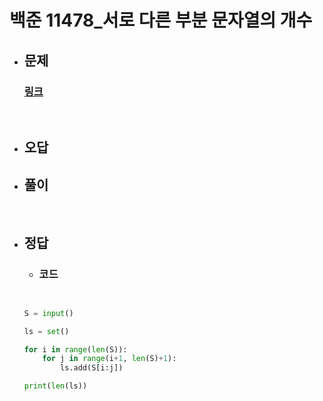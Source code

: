 # 백준 11478_서로 다른 부분 문자열의 개수

- ## 문제
    ### [링크](https://www.acmicpc.net/problem/11478)



<br>

- ## 오답

- ## 풀이


<br>


- ## 정답


   - ### 코드
    ```python


    S = input()

    ls = set()

    for i in range(len(S)):
        for j in range(i+1, len(S)+1):
            ls.add(S[i:j])

    print(len(ls))
